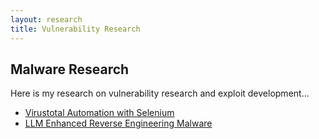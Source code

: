 ```yaml
---
layout: research
title: Vulnerability Research
---
```


## Malware Research

Here is my research on vulnerability research and exploit development...

- [Virustotal Automation with Selenium](http://research.richards.ai/research/automation_vt)
- [LLM Enhanced Reverse Engineering Malware](http://research.richards.ai/research/project-lupine.html)



